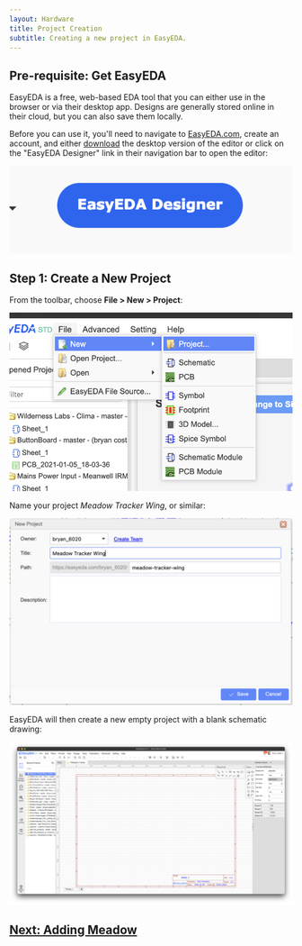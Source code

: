 ```yaml
---
layout: Hardware
title: Project Creation
subtitle: Creating a new project in EasyEDA.
---
```


## Pre-requisite: Get EasyEDA

EasyEDA is a free, web-based EDA tool that you can either use in the browser or via their desktop app. Designs are generally stored online in their cloud, but you can also save them locally.

Before you can use it, you'll need to navigate to [EasyEDA.com](https://easyeda.com/), create an account, and either [download](https://easyeda.com/page/download) the desktop version of the editor or click on the "EasyEDA Designer" link in their navigation bar to open the editor:

![title](Support_Files/EasyEDA_Designer_Nav_Button.png)

## Step 1: Create a New Project

From the toolbar, choose **File > New > Project**:

![title](Support_Files/File_New_Project.png)

Name your project _Meadow Tracker Wing_, or similar:

![title](Support_Files/Project_Name.png)

EasyEDA will then create a new empty project with a blank schematic drawing:

![title](Support_Files/NewProject_w_Blank_Schematic.png)

## [Next: Adding Meadow](/Hardware/Design/PCB_Design_and_Assembly/PCB_Design_Tutorial/Add_Meadow)
